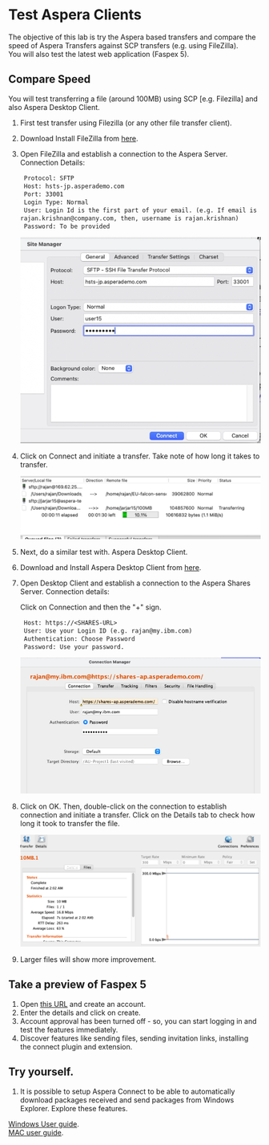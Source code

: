 # Test Aspera Clients

The objective of this lab is try the Aspera based transfers and compare the speed of Aspera Transfers against SCP transfers (e.g. using FileZilla).   
You will also test the latest web application (Faspex 5). 

## Compare Speed

You will test transferring a file (around 100MB) using SCP [e.g. Filezilla] and also Aspera Desktop Client. 

1. First test transfer using Filezilla (or any other file transfer client).  
2. Download Install FileZilla from [here](https://filezilla-project.org/download.php?type=client).   
3. Open FileZilla and establish a connection to the Aspera Server.  Connection Details:   
	
		Protocol: SFTP
		Host: hsts-jp.asperademo.com
		Port: 33001
		Login Type: Normal    
		User: Login Id is the first part of your email. (e.g. If email is rajan.krishnan@company.com, then, username is rajan.krishnan)    
		Password: To be provided
		
	
	![](images/image62.jpg)
	
4. Click on Connect and initiate a transfer. Take note of how long it takes to transfer.   

	![](images/image63.jpg)



1. Next, do a similar test with. Aspera Desktop Client.   
2. Download and Install Aspera Desktop Client from [here](https://www.ibm.com/products/aspera/downloads).  
3. Open Desktop Client and establish a connection to the Aspera Shares Server.  Connection details:

	Click on Connection and then the "+" sign.   
	
		Host: https://<SHARES-URL>
		User: Use your Login ID (e.g. rajan@my.ibm.com)
		Authentication: Choose Password
		Password: Use your password. 
		
	![](images/image64.jpg)
	
1. Click on OK. Then, double-click on the connection to establish connection and initiate a transfer. Click on the Details tab to check how long it took to transfer the file.   

	![](images/image65.jpg)
	
2. Larger files will show more improvement.   


## Take a preview of Faspex 5 

1. Open [this URL](https://aspera-techjam.asperademo.com/aspera/faspex/) and create an account.  
2. Enter the details and click on create.   
3. Account approval has been turned off - so, you can start logging in and test the features immediately.   
4. Discover features like sending files, sending invitation links, installing the connect plugin and extension.   

## Try yourself.

1. It is possible to setup Aspera Connect to be able to automatically download packages received and send packages from Windows Explorer. Explore these features. 

[Windows User guide](https://www.ibm.com/docs/en/aspera-connect/4.2?topic=windows-working-aspera-faspex).  
[MAC user guide](https://www.ibm.com/docs/en/aspera-connect/4.2?topic=macos-working-aspera-faspex).  



